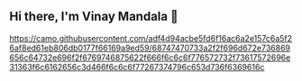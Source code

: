 ## Hi there, I'm Vinay Mandala 👋

<!--
**vinaysai99/vinaysai99** is a ✨ _special_ ✨ repository because its `README.md` (this file) appears on your GitHub profile.

Here are some ideas to get you started:

- 🔭 I’m currently working on ...
- 🌱 I’m currently learning ...
- 👯 I’m looking to collaborate on ...
- 🤔 I’m looking for help with ...
- 💬 Ask me about ...
- 📫 How to reach me: ...
- 😄 Pronouns: ...
- ⚡ Fun fact: ...
-->
https://camo.githubusercontent.com/adf4d94acbe5fd6f16ac6a2e157c6a5f26af8ed61eb806db0177f66169a9ed59/68747470733a2f2f696d672e736869656c64732e696f2f6769746875622f666f6c6c6f776572732f73617572696e31363f6c6162656c3d466f6c6c6f77267374796c653d736f6369616c
